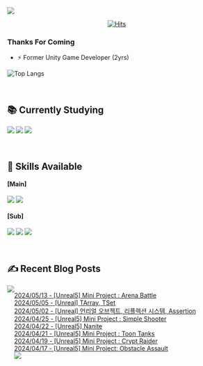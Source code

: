 
<img src="https://capsule-render.vercel.app/api?type=waving&color=BDBDC8&height=150&section=header" />
<div align=center>
 
[![Hits](https://hits.seeyoufarm.com/api/count/incr/badge.svg?url=https%3A%2F%2Fgithub.com%2FYujinhyeonWilliam%2F&count_bg=%23EF9605&title_bg=%23555555&icon=&icon_color=%23E7E7E7&title=hits&edge_flat=false)](https://hits.seeyoufarm.com)
  
</div>

### Thanks For Coming

- ⚡ Former Unity Game Developer (2yrs)

![Top Langs](https://github-readme-stats.vercel.app/api/top-langs/?username=YujinhyeonWilliam&layout=compact&theme=vision-friendly-dark)

<br/>

## 📚 Currently Studying
<img src="https://img.shields.io/badge/C++-%2300599C.svg?style=for-the-badge&logo=c%2B%2B&logoColor=white"> <img src="https://img.shields.io/badge/Unreal-%23313131.svg?style=for-the-badge&logo=unrealengine&logoColor=white"> <img src="https://img.shields.io/badge/AWS-2B283A.svg?style=for-the-badge&logo=amazon-aws&logoColor=white"> 

<br/>

## 🔧 Skills Available
#### [Main]
<img src="https://img.shields.io/badge/c%23-%23239120.svg?style=for-the-badge&logo=csharp&logoColor=white"> <img src="https://img.shields.io/badge/Unity-%23000000.svg?style=for-the-badge&logo=unity&logoColor=white">

#### [Sub]
<img src="https://img.shields.io/badge/firebase-a08021?style=for-the-badge&logo=firebase&logoColor=ffcd34"> <img src="https://img.shields.io/badge/BigQuery-005571?style=for-the-badge&logo=googlebigquery"> <img src="https://img.shields.io/badge/Google Analytics-414141?style=for-the-badge&logo=googleanalytics"> 

<br/>

## ✍ Recent Blog Posts
<div style="display:flex; flex-direction:row;">
    <a href="https://yjhdevelopdiary.tistory.com/">
        <img src="https://img.shields.io/badge/Tistory-000000?style=for-the-badge&logo=Tistory&logoColor=white"> 
    </a> <br/>

[2024/05/13 - [Unreal5] Mini Project : Arena Battle](https://yjhdevelopdiary.tistory.com/219) <br/>
[2024/05/05 - [Unreal] TArray, TSet](https://yjhdevelopdiary.tistory.com/218) <br/>
[2024/05/02 - [Unreal] 언리얼 오브젝트, 리플렉션 시스템, Assertion](https://yjhdevelopdiary.tistory.com/217) <br/>
[2024/04/25 - [Unreal5] Mini Project : Simple Shooter](https://yjhdevelopdiary.tistory.com/216) <br/>
[2024/04/22 - [Unreal5] Nanite](https://yjhdevelopdiary.tistory.com/214) <br/>
[2024/04/21 - [Unreal5] Mini Project : Toon Tanks](https://yjhdevelopdiary.tistory.com/213) <br/>
[2024/04/19 - [Unreal5] Mini Project : Crypt Raider](https://yjhdevelopdiary.tistory.com/212) <br/>
[2024/04/17 - [Unreal5] Mini Project: Obstacle Assault](https://yjhdevelopdiary.tistory.com/211) <br/>
<img src="https://capsule-render.vercel.app/api?type=waving&color=BDBDC8&height=150&section=footer" />